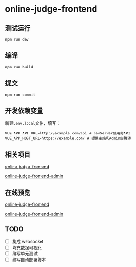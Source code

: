 # online-judge-frontend

## 测试运行

`npm run dev`

## 编译

`npm run build`

## 提交

`npm run commit`

## 开发依赖变量

新建`.env.local`文件，填写：

```
VUE_APP_API_URL=http://example.com/api # devServer使用的API
VUE_APP_HOST_URL=https://example.com/ # 提供主站和Admin的跳转
```

## 相关项目

[online-judge-frontend](https://github.com/caiyexiang/online-judge-frontend)

[online-judge-frontend-admin](https://github.com/caiyexiang/online-judge-frontend-admin)

## 在线预览

[online-judge-frontend](https://caiyexiang.com:8848)

[online-judge-frontend-admin](https://caiyexiang.com:8848/admin/)

## TODO

- [ ] 集成 websocket
- [ ] 填充数据可视化
- [ ] 编写单元测试
- [ ] 编写自动部署脚本
